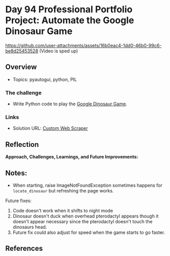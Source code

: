 # Day 94 Professional Portfolio Project: Automate the Google Dinosaur Game

https://github.com/user-attachments/assets/16b0eac4-1dd0-46b0-99c6-be8d25453528
(Video is sped up)

## Overview

- Topics: pyautogui, python, PIL

### The challenge

- Write Python code to play the [Google Dinosaur Game](https://elgoog.im/t-rex/).
 
### Links

- Solution URL: [Custom Web Scraper](https://github.com/Mikerniker/100_Days_of_Python/tree/main/Day94)

## Reflection
**Approach, Challenges, Learnings, and Future Improvements:** 

## Notes: 
- When starting, raise ImageNotFoundException sometimes happens for `locate_dinosaur` but refreshing the page works. 

Future fixes:
1. Code doesn't work when it shifts to night mode
2. Dinosaur doesn't duck when overhead pterodactyl appears though it doesn't appear necessary since the pterodactyl doesn't touch the dinosaurs head.
3. Future fix could also adjust for speed when the game starts to go faster.


## References

